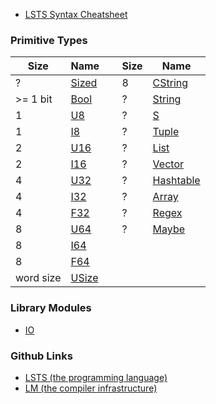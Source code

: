 <link rel="stylesheet" type="text/css" href="styles.css">

* [LSTS Syntax Cheatsheet](https://andrew-johnson-4.github.io/lsts-language-reference/lsts-syntax)

### Primitive Types
  
| Size      | Name                                                                          |        | Size   | Name |
| --------- | ----------------------------------------------------------------------------- | ------ | ------ | ---- |
| ?         | [Sized](https://andrew-johnson-4.github.io/lsts-language-reference/lib-sized) | &nbsp; | 8      | [CString](https://andrew-johnson-4.github.io/lsts-language-reference/lib-cstring) |
| >= 1 bit  | [Bool](https://andrew-johnson-4.github.io/lsts-language-reference/lib-bool)   | &nbsp; | ?      | [String](https://andrew-johnson-4.github.io/lsts-language-reference/lib-string) |
| 1         | [U8](https://andrew-johnson-4.github.io/lsts-language-reference/lib-u8)       | &nbsp; | ?      | [S](https://andrew-johnson-4.github.io/lsts-language-reference/lib-s-expression) |
| 1         | [I8](https://andrew-johnson-4.github.io/lsts-language-reference/lib-i8)       | &nbsp; | ?      | [Tuple](https://andrew-johnson-4.github.io/lsts-language-reference/lib-tuple) |
| 2         | [U16](https://andrew-johnson-4.github.io/lsts-language-reference/lib-u16)     | &nbsp; | ?      | [List](https://andrew-johnson-4.github.io/lsts-language-reference/lib-list) |
| 2         | [I16](https://andrew-johnson-4.github.io/lsts-language-reference/lib-i16)     | &nbsp; | ?      | [Vector](https://andrew-johnson-4.github.io/lsts-language-reference/lib-vector) |
| 4         | [U32](https://andrew-johnson-4.github.io/lsts-language-reference/lib-u32)     | &nbsp; | ?      | [Hashtable](https://andrew-johnson-4.github.io/lsts-language-reference/lib-hashtable) |
| 4         | [I32](https://andrew-johnson-4.github.io/lsts-language-reference/lib-i32)     | &nbsp; | ?      | [Array](https://andrew-johnson-4.github.io/lsts-language-reference/lib-array) |
| 4         | [F32](https://andrew-johnson-4.github.io/lsts-language-reference/lib-f32)     | &nbsp; | ?      | [Regex](https://andrew-johnson-4.github.io/lsts-language-reference/lib-regex) |
| 8         | [U64](https://andrew-johnson-4.github.io/lsts-language-reference/lib-u64)     | &nbsp; | ?      | [Maybe](https://andrew-johnson-4.github.io/lsts-language-reference/lib-maybe) |
| 8         | [I64](https://andrew-johnson-4.github.io/lsts-language-reference/lib-i64)     | &nbsp; | &nbsp; | &nbsp; |
| 8         | [F64](https://andrew-johnson-4.github.io/lsts-language-reference/lib-f64)     | &nbsp; | &nbsp; | &nbsp; |
| word size | [USize](https://andrew-johnson-4.github.io/lsts-language-reference/lib-usize) | &nbsp; | &nbsp; | &nbsp; |

### Library Modules

* [IO](https://andrew-johnson-4.github.io/lsts-language-reference/lib-io)

### Github Links

* [LSTS (the programming language)](https://github.com/andrew-johnson-4/LSTS?tab=readme-ov-file#much-like-c)
* [LM (the compiler infrastructure)](https://github.com/andrew-johnson-4/lambda-mountain#lambda-mountain)
